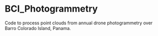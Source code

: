 # BCI_Photogrammetry
Code to process point clouds from annual drone photogrammetry over Barro Colorado Island, Panama.
